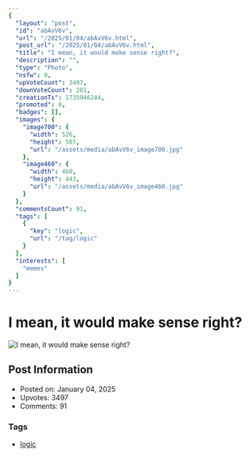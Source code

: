 ```yaml
---
{
  "layout": "post",
  "id": "abAvV6v",
  "url": "/2025/01/04/abAvV6v.html",
  "post_url": "/2025/01/04/abAvV6v.html",
  "title": "I mean, it would make sense right?",
  "description": "",
  "type": "Photo",
  "nsfw": 0,
  "upVoteCount": 3497,
  "downVoteCount": 201,
  "creationTs": 1735946244,
  "promoted": 0,
  "badges": [],
  "images": {
    "image700": {
      "width": 526,
      "height": 507,
      "url": "/assets/media/abAvV6v_image700.jpg"
    },
    "image460": {
      "width": 460,
      "height": 443,
      "url": "/assets/media/abAvV6v_image460.jpg"
    }
  },
  "commentsCount": 91,
  "tags": [
    {
      "key": "logic",
      "url": "/tag/logic"
    }
  ],
  "interests": [
    "memes"
  ]
}
---
```


# I mean, it would make sense right?

![I mean, it would make sense right?](/assets/media/abAvV6v_image700.jpg)

## Post Information

- Posted on: January 04, 2025
- Upvotes: 3497
- Comments: 91

### Tags

- [logic](/tag/logic)
